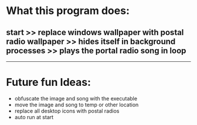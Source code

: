
<div class="head">
  <h1>What this program does:</h1>
  <h2>start >> replace windows wallpaper with postal radio wallpaper >> hides itself in background processes >> plays the portal radio song in loop</h2>
  <hr>
  <h1>Future fun Ideas:</h1>
  <div>
    <ul>
      <li>obfuscate the image and song with the executable</li>
      <li>move the image and song to temp or other location</li>
      <li>replace all desktop icons with postal radios</li>
      <li>auto run at start</li>
    </ul>
  </div>


</div>
